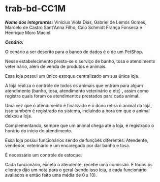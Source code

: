 # trab-bd-CC1M

***Nome dos integrantes:***
Vinicius Viola Dias,
Gabriel de Lemos Gomes,
Marcelo de Castro Sant'Anna Filho,
Caio Schmidt França Fonseca
e Henrique Moro Maciel

***Cenário:***

O cenário a ser descrito para o banco de dados é o de um PetShop.

Nesse estabelecimento presta-se o serviço de banho, tosa e atendimento 
veterinário, além de venda de produtos e animais.

Essa loja possui um único estoque centralizado em sua única loja.

A loja realiza o controle de todos os animais que entram para algum atendimento (banho, tosa, atendimento veterinário e etc) , assim como registra quais foram os atendimentos prestados para cada animal.

Uma vez que o atendimento é finalizado e o dono retira o animal da loja, isso também é registrado no sistema, incluindo a hora em que o animal deixou a loja.

Complementando, sempre que um animal chega até a loja, é registrado o horário do inicio do atendimento.

Essa loja possui funcionários sendo de funções diferentes: Atendente,
vendedor, veterinário e um encaregado por dar banho e tosa.

É necessário um controle de estoque.

Cada funcionário, exceto o atendente, recebe uma comissão. 
E todos os clientes dão um nota para o geral (sendo isso loja, e cada funcionário avaliados e então feito uma média de 0 a 10).
